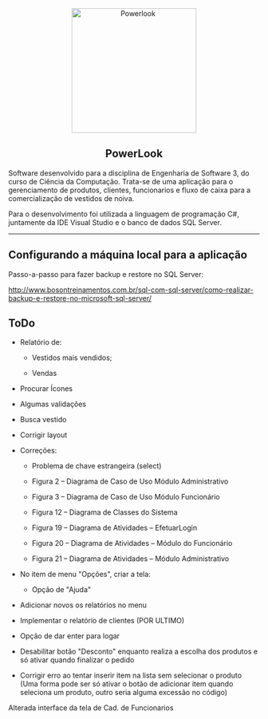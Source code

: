 <div align="center">
  <img src="https://user-images.githubusercontent.com/9125404/85236375-df1f0b80-b3f3-11ea-8c88-c4bffd2b2bf2.png" width=250px height=250px alt="Powerlook" />
</div>

<h2 align="center">PowerLook</h2>

<div align="left">

Software desenvolvido para a disciplina de Engenharia de Software 3, do curso de Ciência da Computação. Trata-se de uma aplicação para o gerenciamento de produtos, clientes, funcionarios e fluxo de caixa para a comercialização de vestidos de noiva.

Para o desenvolvimento foi utilizada a linguagem de programação C#, juntamente da IDE Visual Studio e o banco de dados SQL Server.

</div>

--------------------

## Configurando a máquina local para a aplicação

Passo-a-passo para fazer backup e restore no SQL Server:

http://www.bosontreinamentos.com.br/sql-com-sql-server/como-realizar-backup-e-restore-no-microsoft-sql-server/

## ToDo

- Relatório de:

	- Vestidos mais vendidos;

	- Vendas

- Procurar Ícones

- Algumas validações

- Busca vestido

- Corrigir layout

- Correções:

	- Problema de chave estrangeira (select)

	- Figura 2 – Diagrama de Caso de Uso Módulo Administrativo
	
	- Figura 3 – Diagrama de Caso de Uso Módulo Funcionário
	
	- Figura 12 – Diagrama de Classes do Sistema
	
	- Figura 19 – Diagrama de Atividades – EfetuarLogin
	
	- Figura 20 – Diagrama de Atividades – Módulo do Funcionário
	
	- Figura 21 – Diagrama de Atividades – Módulo Administrativo


- No item de menu "Opções", criar a tela:

	- Opção de "Ajuda" 

- Adicionar novos os relatórios no menu

- Implementar o relatório de clientes (POR ULTIMO)

- Opção de dar enter para logar

- Desabilitar botão "Desconto" enquanto realiza a escolha dos produtos e só ativar quando finalizar o pedido

- Corrigir erro ao tentar inserir item na lista sem selecionar o produto (Uma forma pode ser só ativar o botão de adicionar item quando seleciona um produto, outro seria alguma excessão no código)

Alterada interface da tela de Cad. de Funcionarios


